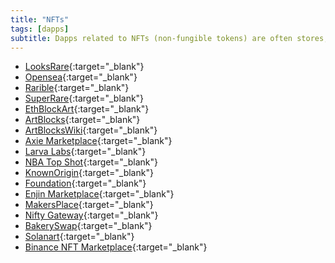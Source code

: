 ```yaml
---
title: "NFTs"
tags: [dapps]
subtitle: Dapps related to NFTs (non-fungible tokens) are often stores, games or other types of apps that leverage the power of non-fungible tokens to represent art, collectibles or other unique digital goods.
---
```


- [LooksRare](https://looksrare.org/){:target="_blank"}
- [Opensea](https://Opensea.io){:target="_blank"}
- [Rarible](https://rarible.com){:target="_blank"}
- [SuperRare](https://superrare.com/){:target="_blank"}
- [EthBlockArt](https://ethblock.art/){:target="_blank"}
- [ArtBlocks](https://www.artblocks.io/){:target="_blank"}
- [ArtBlocksWiki](https://artblocks.wiki/){:target="_blank"}
- [Axie Marketplace](https://marketplace.axieinfinity.com/){:target="_blank"}
- [Larva Labs](https://www.larvalabs.com/){:target="_blank"}
- [NBA Top Shot](https://nbatopshot.com/){:target="_blank"}
- [KnownOrigin](https://knownorigin.io/){:target="_blank"}
- [Foundation](https://foundation.app/){:target="_blank"}
- [Enjin Marketplace](https://enjin.io/products/marketplace){:target="_blank"}
- [MakersPlace](https://makersplace.com/){:target="_blank"}
- [Nifty Gateway](https://niftygateway.com/){:target="_blank"}
- [BakerySwap](https://www.bakeryswap.org/){:target="_blank"}
- [Solanart](https://solanart.io/){:target="_blank"}
- [Binance NFT Marketplace](https://www.binance.com/en/nft/home){:target="_blank"}



